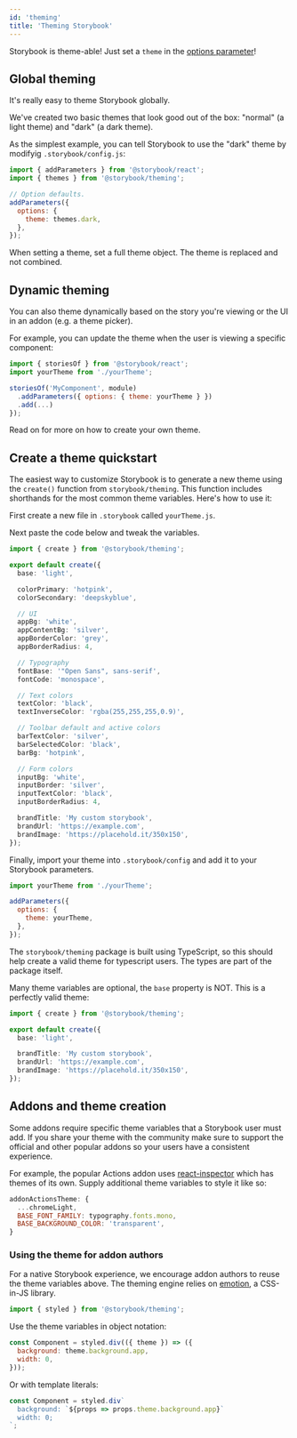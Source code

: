 ```yaml
---
id: 'theming'
title: 'Theming Storybook'
---
```


Storybook is theme-able! Just set a `theme` in the [options parameter](../options-parameter)!

## Global theming

It's really easy to theme Storybook globally.

We've created two basic themes that look good out of the box: "normal" (a light theme) and "dark" (a dark theme).

As the simplest example, you can tell Storybook to use the "dark" theme by modifyig `.storybook/config.js`:

```js
import { addParameters } from '@storybook/react';
import { themes } from '@storybook/theming';

// Option defaults.
addParameters({
  options: {
    theme: themes.dark,
  },
});
```

When setting a theme, set a full theme object. The theme is replaced and not combined.

## Dynamic theming

You can also theme dynamically based on the story you're viewing or the UI in an addon (e.g. a theme picker).

For example, you can update the theme when the user is viewing a specific component:

```js
import { storiesOf } from '@storybook/react';
import yourTheme from './yourTheme';

storiesOf('MyComponent', module)
  .addParameters({ options: { theme: yourTheme } })
  .add(...)
});
```

Read on for more on how to create your own theme.

## Create a theme quickstart

The easiest way to customize Storybook is to generate a new theme using the `create()` function from `storybook/theming`. This function includes shorthands for the most common theme variables. Here's how to use it:

First create a new file in `.storybook` called `yourTheme.js`.

Next paste the code below and tweak the variables.

```ts
import { create } from '@storybook/theming';

export default create({
  base: 'light',

  colorPrimary: 'hotpink',
  colorSecondary: 'deepskyblue',

  // UI
  appBg: 'white',
  appContentBg: 'silver',
  appBorderColor: 'grey',
  appBorderRadius: 4,

  // Typography
  fontBase: '"Open Sans", sans-serif',
  fontCode: 'monospace',

  // Text colors
  textColor: 'black',
  textInverseColor: 'rgba(255,255,255,0.9)',

  // Toolbar default and active colors
  barTextColor: 'silver',
  barSelectedColor: 'black',
  barBg: 'hotpink',

  // Form colors
  inputBg: 'white',
  inputBorder: 'silver',
  inputTextColor: 'black',
  inputBorderRadius: 4,

  brandTitle: 'My custom storybook',
  brandUrl: 'https://example.com',
  brandImage: 'https://placehold.it/350x150',
});
```

Finally, import your theme into `.storybook/config` and add it to your Storybook parameters.

```js
import yourTheme from './yourTheme';

addParameters({
  options: {
    theme: yourTheme,
  },
});
```

The `storybook/theming` package is built using TypeScript, so this should help create a valid theme for typescript users. The types are part of the package itself.

Many theme variables are optional, the `base` property is NOT. This is a perfectly valid theme:

```ts
import { create } from '@storybook/theming';

export default create({
  base: 'light',

  brandTitle: 'My custom storybook',
  brandUrl: 'https://example.com',
  brandImage: 'https://placehold.it/350x150',
});
```

## Addons and theme creation

Some addons require specific theme variables that a Storybook user must add. If you share your theme with the community make sure to support the official and other popular addons so your users have a consistent experience.

For example, the popular Actions addon uses [react-inspector](https://github.com/xyc/react-inspector/blob/master/src/styles/themes/chromeLight.js) which has themes of its own. Supply additional theme variables to style it like so:

```js
addonActionsTheme: {
  ...chromeLight,
  BASE_FONT_FAMILY: typography.fonts.mono,
  BASE_BACKGROUND_COLOR: 'transparent',
}
```

### Using the theme for addon authors

For a native Storybook experience, we encourage addon authors to reuse the theme variables above. The theming engine relies on [emotion](https://emotion.sh/), a CSS-in-JS library.

```js
import { styled } from '@storybook/theming';
```

Use the theme variables in object notation:

```js
const Component = styled.div(({ theme }) => ({
  background: theme.background.app,
  width: 0,
}));
```

Or with template literals:

```js
const Component = styled.div`
  background: `${props => props.theme.background.app}`
  width: 0;
`;
```
